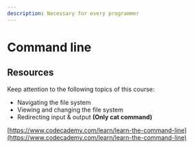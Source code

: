 ```yaml
---
description: Necessary for every programmer
---
```


# Command line

## Resources

Keep attention to the following topics of this course:

* Navigating the file system
* Viewing and changing the file system
* Redirecting input & output **\(Only cat command\)**

[https://www.codecademy.com/learn/learn-the-command-line](https://www.codecademy.com/learn/learn-the-command-line)

